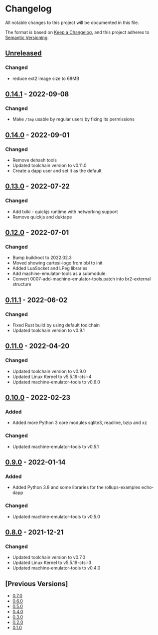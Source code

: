 # Changelog
All notable changes to this project will be documented in this file.

The format is based on [Keep a Changelog](https://keepachangelog.com/en/1.0.0/),
and this project adheres to [Semantic Versioning](https://semver.org/spec/v2.0.0.html).

## [Unreleased]
### Changed
- reduce ext2 image size to 68MB

## [0.14.1] - 2022-09-08
### Changed
- Make `/tmp` usable by regular users by fixing its permissions

## [0.14.0] - 2022-09-01
### Changed
- Remove dehash tools
- Updated toolchain version to v0.11.0
- Create a dapp user and set it as the default

## [0.13.0] - 2022-07-22
### Changed
- Add txiki - quickjs runtime with networking support
- Remove quickjs and duktape

## [0.12.0] - 2022-07-01
### Changed
- Bump buildroot to 2022.02.3
- Moved showing cartesi-logo from bbl to init
- Added LuaSocket and LPeg libraries
- Add machine-emulator-tools as a submodule.
- Convert 0007-add-machine-emulator-tools.patch into br2-external structure

## [0.11.1] - 2022-06-02
### Changed
- Fixed Rust build by using default toolchain
- Updated toolchain version to v0.9.1

## [0.11.0] - 2022-04-20
### Changed
- Updated toolchain version to v0.9.0
- Updated Linux Kernel to v5.5.19-ctsi-4
- Updated machine-emulator-tools to v0.6.0

## [0.10.0] - 2022-02-23
### Added
- Added more Python 3 core modules sqlite3, readline, bzip and xz

### Changed
- Updated machine-emulator-tools to v0.5.1

## [0.9.0] - 2022-01-14
### Added
- Added Python 3.8 and some libraries for the rollups-examples echo-dapp

### Changed
- Updated machine-emulator-tools to v0.5.0

## [0.8.0] - 2021-12-21
### Changed
- Updated toolchain version to v0.7.0
- Updated Linux Kernel to v5.5.19-ctsi-3
- Updated machine-emulator-tools to v0.4.0

## [Previous Versions]
- [0.7.0]
- [0.6.0]
- [0.5.0]
- [0.4.0]
- [0.3.0]
- [0.2.0]
- [0.1.0]

[Unreleased]: https://github.com/cartesi/image-rootfs/compare/v0.14.1...HEAD
[0.14.1]: https://github.com/cartesi/image-rootfs/releases/tag/v0.14.1
[0.14.0]: https://github.com/cartesi/image-rootfs/releases/tag/v0.14.0
[0.13.0]: https://github.com/cartesi/image-rootfs/releases/tag/v0.13.0
[0.12.0]: https://github.com/cartesi/image-rootfs/releases/tag/v0.12.0
[0.11.1]: https://github.com/cartesi/image-rootfs/releases/tag/v0.11.1
[0.11.0]: https://github.com/cartesi/image-rootfs/releases/tag/v0.11.0
[0.10.0]: https://github.com/cartesi/image-rootfs/releases/tag/v0.10.0
[0.9.0]: https://github.com/cartesi/image-rootfs/releases/tag/v0.9.0
[0.8.0]: https://github.com/cartesi/image-rootfs/releases/tag/v0.8.0
[0.7.0]: https://github.com/cartesi/image-rootfs/releases/tag/v0.7.0
[0.6.0]: https://github.com/cartesi/image-rootfs/releases/tag/v0.6.0
[0.5.0]: https://github.com/cartesi/image-rootfs/releases/tag/v0.5.0
[0.4.0]: https://github.com/cartesi/image-rootfs/releases/tag/v0.4.0
[0.3.0]: https://github.com/cartesi/image-rootfs/releases/tag/v0.3.0
[0.2.0]: https://github.com/cartesi/image-rootfs/releases/tag/v0.2.0
[0.1.0]: https://github.com/cartesi/image-rootfs/releases/tag/v0.1.0
